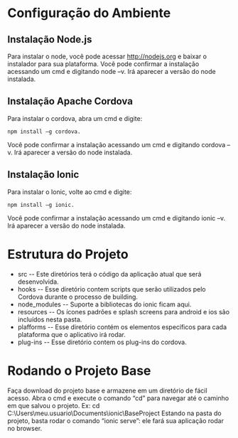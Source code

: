 # Configuração do Ambiente
## Instalação Node.js
Para instalar o node, você pode acessar  http://nodejs.org e baixar o instalador para sua plataforma.
Você pode confirmar a instalação acessando um cmd e digitando node –v. Irá aparecer a versão do node instalada.
## Instalação Apache Cordova
Para instalar o cordova, abra um cmd e digite: 
```
npm install –g cordova.
```

Você pode confirmar a instalação acessando um cmd e digitando cordova –v. Irá aparecer a versão do node instalada.
## Instalação Ionic
Para instalar o Ionic, volte ao cmd e digite: 
```
npm install –g ionic.
```
Você pode confirmar a instalação acessando um cmd e digitando ionic –v. Irá aparecer a versão do node instalada.
# Estrutura do Projeto
- src -- Este diretórios terá o código da aplicação atual que será desenvolvida.
- hooks -- Esse diretório contem scripts que serão utilizados pelo Cordova durante o processo de building.
- node_modules -- Suporte a bibliotecas do ionic ficam aqui.
- resources -- Os ícones padrões e splash screens para android e ios são incluídos nesta pasta.
- plafforms -- Esse diretório contém os elementos específicos para cada plataforma que o aplicativo irá rodar.
- plug-ins -- Esse diretório contem os plug-ins do cordova.
# Rodando o Projeto Base
Faça download do projeto base e armazene em um diretório de fácil acesso.
Abra o cmd e execute o comando “cd” para navegar até o caminho em que salvou o projeto. 
Ex: cd C:\Users\meu.usuario\Documents\ionic\BaseProject
Estando na pasta do projeto, basta rodar o comando “ionic serve”: ele fará sua aplicação rodar no browser.

